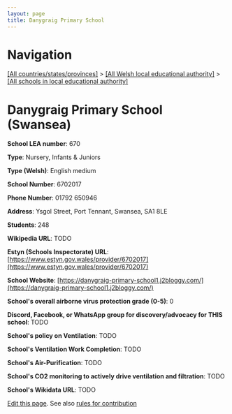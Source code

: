 ```yaml
---
layout: page
title: Danygraig Primary School
---
```

# Navigation

[[All countries/states/provinces]](../../..) > [[All Welsh local educational authority]](../..) > [[All schools in local educational authority]](..)

# Danygraig Primary School (Swansea)

**School LEA number**: 670

**Type**: Nursery, Infants & Juniors

**Type (Welsh)**: English medium

**School Number**: 6702017

**Phone Number**: 01792 650946

**Address**: Ysgol Street, Port Tennant, Swansea, SA1 8LE

**Students**: 248

**Wikipedia URL**: TODO

**Estyn (Schools Inspectorate) URL**: [https://www.estyn.gov.wales/provider/6702017](https://www.estyn.gov.wales/provider/6702017)

**School Website**: [https://danygraig-primary-school1.j2bloggy.com/](https://danygraig-primary-school1.j2bloggy.com/)

**School's overall airborne virus protection grade (0-5)**: 0

**Discord, Facebook, or WhatsApp group for discovery/advocacy for THIS school**: TODO

**School's policy on Ventilation**: TODO

**School's Ventilation Work Completion**: TODO

**School's Air-Purification**: TODO

**School's CO2 monitoring to actively drive ventilation and filtration**: TODO

**School's Wikidata URL**: TODO




[Edit this page](https://github.com/ventilate-schools/Wales/edit/prif/./Swansea/Danygraig_Primary_School.md). See also [rules for contribution](../../../contribution-rules/)
